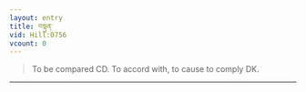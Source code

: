 ```yaml
---
layout: entry
title: བསྟུན་
vid: Hill:0756
vcount: 0
---
```

> To be compared CD\. To accord with, to cause to comply DK\.


---

